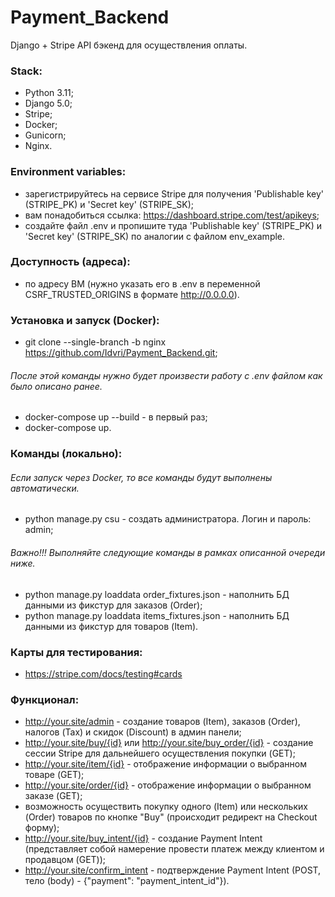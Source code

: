 # Payment_Backend
Django + Stripe API бэкенд для осуществления оплаты.

### Stack: 
- Python 3.11;
- Django 5.0;
- Stripe;
- Docker;
- Gunicorn;
- Nginx.

### Environment variables:
- зарегистрируйтесь на сервисе Stripe для получения 'Publishable key' (STRIPE_PK) и 'Secret key' (STRIPE_SK);
- вам понадобиться ссылка: https://dashboard.stripe.com/test/apikeys;
- создайте файл .env и пропишите туда 'Publishable key' (STRIPE_PK) и 'Secret key' (STRIPE_SK) по аналогии с файлом env_example.

### Доступность (адреса):
- по адресу ВМ (нужно указать его в .env в переменной CSRF_TRUSTED_ORIGINS в формате http://0.0.0.0).

### Установка и запуск (Docker):
- git clone --single-branch -b nginx https://github.com/Idvri/Payment_Backend.git;
###### После этой команды нужно будет произвести работу с .env файлом как было описано ранее.
- docker-compose up --build - в первый раз;
- docker-compose up.

### Команды (локально):
###### Если запуск через Docker, то все команды будут выполнены автоматически.
- python manage.py csu - создать администратора. Логин и пароль: admin;
###### Важно!!! Выполняйте следующие команды в рамках описанной очереди ниже.
- python manage.py loaddata order_fixtures.json - наполнить БД данными из фикстур для заказов (Order);
- python manage.py loaddata items_fixtures.json - наполнить БД данными из фикстур для товаров (Item).

### Карты для тестирования:
- https://stripe.com/docs/testing#cards

### Функционал:
- http://your.site/admin - создание товаров (Item), заказов (Order), налогов (Tax) и скидок (Discount) в админ панели;
- http://your.site/buy/{id} или http://your.site/buy_order/{id} - создание сессии Stripe для дальнейшего осуществления покупки (GET);
- http://your.site/item/{id} - отображение информации о выбранном товаре (GET);
- http://your.site/order/{id} - отображение информации о выбранном заказе (GET);
- возможность осуществить покупку одного (Item) или нескольких (Order) товаров по кнопке "Buy" (происходит редирект на Checkout форму);
- http://your.site/buy_intent/{id} - создание Payment Intent (представляет собой намерение провести платеж между клиентом и продавцом (GET));
- http://your.site/confirm_intent - подтверждение Payment Intent (POST, тело (body) - {"payment": "payment_intent_id"}).
